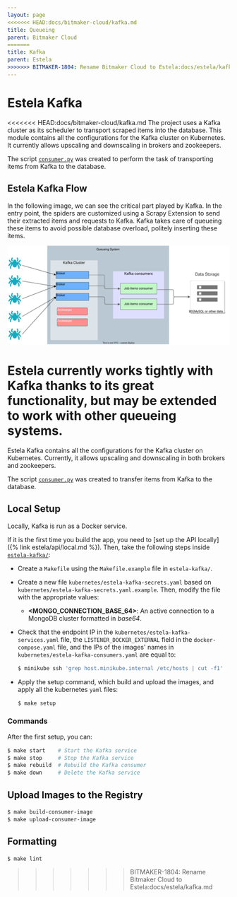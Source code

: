 ```yaml
---
layout: page
<<<<<<< HEAD:docs/bitmaker-cloud/kafka.md
title: Queueing
parent: Bitmaker Cloud
=======
title: Kafka
parent: Estela
>>>>>>> BITMAKER-1804: Rename Bitmaker Cloud to Estela:docs/estela/kafka.md
---
```


# Estela Kafka

<<<<<<< HEAD:docs/bitmaker-cloud/kafka.md
The project uses a Kafka cluster as its scheduler to transport scraped items into the database. This module contains
all the configurations for the Kafka cluster on Kubernetes. It currently allows upscaling and downscaling in brokers
and zookeepers.

The script [`consumer.py`](https://github.com/bitmakerla/bitmaker-cloud/blob/main/bitmaker-kafka/consumer.py)
was created to perform the task of transporting items from Kafka to the database.


## Estela Kafka Flow

In the following image, we can see the critical part played by Kafka. In the entry point, the spiders are customized
using a  Scrapy Extension to send their extracted items and requests to Kafka. Kafka takes care of queueing these items
to avoid possible database overload, politely inserting these items.

![Estela Kafka Flow](../assets/images/kafka_flow.svg)

Estela currently works tightly with Kafka thanks to its great functionality, but may be extended to work with other
queueing systems.
=======
Estela Kafka contains all the configurations for the Kafka cluster on Kubernetes.
Currently, it allows upscaling and downscaling in both brokers and zookeepers.

The script [`consumer.py`](https://github.com/bitmakerla/estela/blob/main/estela-kafka/consumer.py)
was created to transfer items from Kafka to the database.

## Local Setup

Locally, Kafka is run as a Docker service.

If it is the first time you build the app, you need to [set up the API locally]({% link estela/api/local.md %}).
Then, take the following steps inside [`estela-kafka/`](https://github.com/bitmakerla/estela/tree/main/estela-kafka):

- Create a `Makefile` using the `Makefile.example` file in `estela-kafka/`.

- Create a new file `kubernetes/estela-kafka-secrets.yaml` based on `kubernetes/estela-kafka-secrets.yaml.example`.
  Then, modify the file with the appropriate values:
  - **\<MONGO_CONNECTION_BASE_64\>**: An active connection to a MongoDB cluster formatted in _base64_.
  
- Check that the endpoint IP in the `kubernetes/estela-kafka-services.yaml` file, the
  `LISTENER_DOCKER_EXTERNAL` field in the `docker-compose.yaml` file, and the IPs of the images' names
  in `kubernetes/estela-kafka-consumers.yaml` are equal to:
  ```bash
  $ minikube ssh 'grep host.minikube.internal /etc/hosts | cut -f1'
  ```
  
- Apply the setup command, which build and upload the images, and apply all the kubernetes `yaml` files:
  ```bash
  $ make setup
  ```

### Commands

After the first setup, you can:
```bash
$ make start    # Start the Kafka service
$ make stop     # Stop the Kafka service
$ make rebuild  # Rebuild the Kafka consumer
$ make down     # Delete the Kafka service
```

## Upload Images to the Registry

```bash
$ make build-consumer-image
$ make upload-consumer-image
```

## Formatting

```bash
$ make lint
```
>>>>>>> BITMAKER-1804: Rename Bitmaker Cloud to Estela:docs/estela/kafka.md
